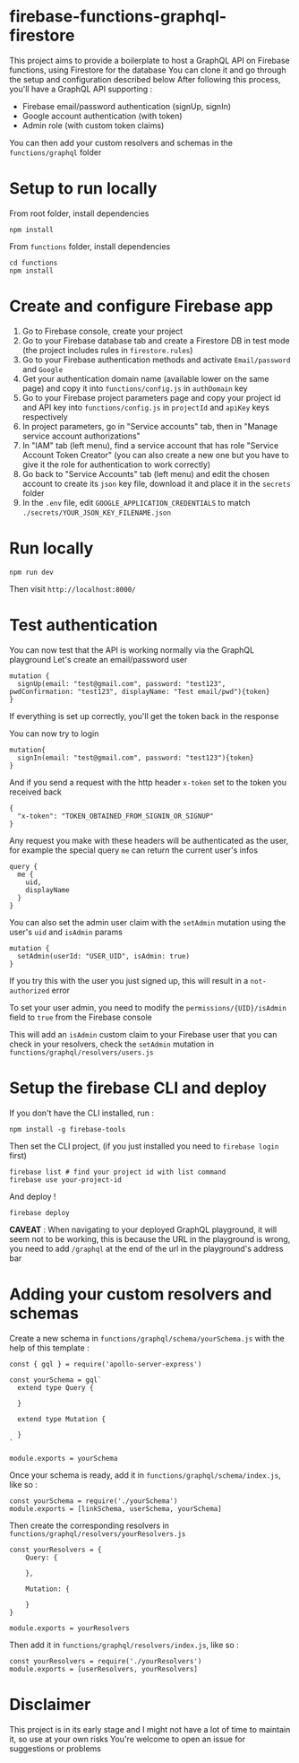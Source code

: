 # firebase-functions-graphql-firestore
This project aims to provide a boilerplate to host a GraphQL API on Firebase functions, using Firestore for the database
You can clone it and go through the setup and configuration described below
After following this process, you'll have a GraphQL API supporting :
- Firebase email/password authentication (signUp, signIn)
- Google account authentication (with token)
- Admin role (with custom token claims)

You can then add your custom resolvers and schemas in the `functions/graphql` folder


# Setup to run locally
From root folder, install dependencies
```
npm install
```

From `functions` folder, install dependencies
```
cd functions
npm install
```

# Create and configure Firebase app
1. Go to Firebase console, create your project
2. Go to your Firebase database tab and create a Firestore DB in test mode (the project includes rules in `firestore.rules`)
3. Go to your Firebase authentication methods and activate `Email/password` and `Google`
4. Get your authentication domain name (available lower on the same page) and copy it into `functions/config.js` in `authDomain` key
5. Go to your Firebase project parameters page and copy your project id and API key into `functions/config.js` in `projectId` and `apiKey` keys respectively
6. In project parameters, go in "Service accounts" tab, then in "Manage service account authorizations"
7. In "IAM" tab (left menu), find a service account that has role "Service Account Token Creator" (you can also create a new one but you have to give it the role for authentication to work correctly)
8. Go back to "Service Accounts" tab (left menu) and edit the chosen account to create its `json` key file, download it and place it in the `secrets` folder
9. In the `.env` file, edit `GOOGLE_APPLICATION_CREDENTIALS` to match `./secrets/YOUR_JSON_KEY_FILENAME.json`

# Run locally
```
npm run dev
```
Then visit `http://localhost:8000/`

# Test authentication
You can now test that the API is working normally via the GraphQL playground
Let's create an email/password user
```
mutation {
  signUp(email: "test@gmail.com", password: "test123", pwdConfirmation: "test123", displayName: "Test email/pwd"){token}
}
````
If everything is set up correctly, you'll get the token back in the response

You can now try to login
```
mutation{
  signIn(email: "test@gmail.com", password: "test123"){token}
}
```

And if you send a request with the http header `x-token` set to the token you received back
```
{
  "x-token": "TOKEN_OBTAINED_FROM_SIGNIN_OR_SIGNUP"
}
```

Any request you make with these headers will be authenticated as the user, for example the special query `me` can return the current user's infos
```
query {
  me {
    uid,
    displayName
  }
}
```

You can also set the admin user claim with the `setAdmin` mutation using the user's `uid` and `isAdmin` params
```
mutation {
  setAdmin(userId: "USER_UID", isAdmin: true)
}
```
If you try this with the user you just signed up, this will result in a `not-authorized` error

To set your user admin, you need to modify the `permissions/{UID}/isAdmin` field to `true` from the Firebase console

This will add an `isAdmin` custom claim to your Firebase user that you can check in your resolvers, check the `setAdmin` mutation in `functions/graphql/resolvers/users.js`

# Setup the firebase CLI and deploy
If you don't have the CLI installed, run :
```
npm install -g firebase-tools
```
Then set the CLI project, (if you just installed you need to `firebase login` first)
```
firebase list # find your project id with list command
firebase use your-project-id
```
And deploy !
```
firebase deploy
```
**CAVEAT** : When navigating to your deployed GraphQL playground, it will seem not to be working, this is because the URL in the playground is wrong, you need to add `/graphql` at the end of the url in the playground's address bar

# Adding your custom resolvers and schemas
Create a new schema in `functions/graphql/schema/yourSchema.js` with the help of this template :
```
const { gql } = require('apollo-server-express')

const yourSchema = gql`
  extend type Query {
 
  }

  extend type Mutation {
   
  }
`

module.exports = yourSchema
```
Once your schema is ready, add it in `functions/graphql/schema/index.js`, like so :
```
const yourSchema = require('./yourSchema')
module.exports = [linkSchema, userSchema, yourSchema]
```

Then create the corresponding resolvers in `functions/graphql/resolvers/yourResolvers.js`
```
const yourResolvers = {
    Query: {

    },

    Mutation: {

    }
}

module.exports = yourResolvers
```
Then add it in `functions/graphql/resolvers/index.js`, like so :
```
const yourResolvers = require('./yourResolvers')
module.exports = [userResolvers, yourResolvers]
```


# Disclaimer
This project is in its early stage and I might not have a lot of time to maintain it, so use at your own risks
You're welcome to open an issue for suggestions or problems



